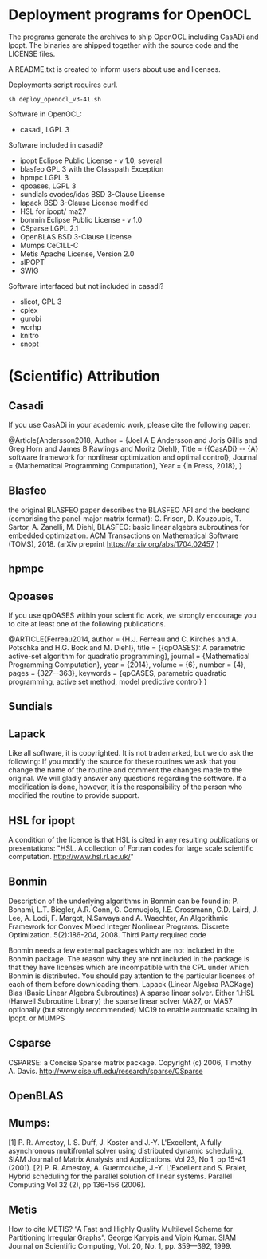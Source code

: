 # Deployment programs for OpenOCL

The programs generate the archives to ship OpenOCL including CasADi and Ipopt.
The binaries are shipped together with the source code and the LICENSE files.

A README.txt is created to inform users about use and licenses.


Deployments script requires curl.

```
sh deploy_openocl_v3-41.sh
```
Software in OpenOCL:

* casadi, LGPL 3

Software included in casadi?   

* ipopt Eclipse Public License - v 1.0, several
* blasfeo GPL 3 with the Classpath Exception
* hpmpc LGPL 3
* qpoases, LGPL 3
* sundials cvodes/idas BSD 3-Clause License
* lapack BSD 3-Clause License modified
* HSL for ipopt/ ma27 
* bonmin Eclipse Public License - v 1.0
* CSparse LGPL 2.1
* OpenBLAS BSD 3-Clause License
* Mumps CeCILL-C
* Metis Apache License, Version 2.0
* sIPOPT 
* SWIG

Software interfaced but not included in casadi?   

* slicot, GPL 3
* cplex
* gurobi 
* worhp 
* knitro
* snopt

# (Scientific) Attribution

## Casadi
If you use CasADi in your academic work, please cite the following paper:

@Article{Andersson2018,
  Author = {Joel A E Andersson and Joris Gillis and Greg Horn
            and James B Rawlings and Moritz Diehl},
  Title = {{CasADi} -- {A} software framework for nonlinear optimization
           and optimal control},
  Journal = {Mathematical Programming Computation},
  Year = {In Press, 2018},
}

## Blasfeo

the original BLASFEO paper describes the BLASFEO API and the beckend (comprising the panel-major matrix format): 
G. Frison, D. Kouzoupis, T. Sartor, A. Zanelli, M. Diehl, BLASFEO: basic linear algebra subroutines for embedded optimization. ACM Transactions on Mathematical Software (TOMS), 2018. 
(arXiv preprint https://arxiv.org/abs/1704.02457 )

## hpmpc

## Qpoases
If you use qpOASES within your scientific work, we strongly encourage you to cite at least one of the following publications.

@ARTICLE{Ferreau2014,
author = {H.J. Ferreau and C. Kirches and A. Potschka and H.G. Bock and M. Diehl},
title = {{qpOASES}: A parametric active-set algorithm for quadratic programming},
journal = {Mathematical Programming Computation},
year = {2014},
volume = {6},
number = {4},
pages = {327--363},
keywords = {qpOASES, parametric quadratic programming, active set method,
            model predictive control}
}

## Sundials

## Lapack
Like all software, it is copyrighted. It is not trademarked, but we do ask the following:
If you modify the source for these routines we ask that you change the name of the routine and comment the changes made to the original.
We will gladly answer any questions regarding the software. If a modification is done, however, it is the responsibility of the person who modified the routine to provide support.

## HSL for ipopt

A condition of the licence is that HSL is cited in any resulting publications or presentations: 
"HSL. A collection of Fortran codes for large scale scientific computation. http://www.hsl.rl.ac.uk/"

## Bonmin
Description of the underlying algorithms in Bonmin can be found in: P. Bonami, L.T. Biegler, A.R. Conn, G. Cornuejols, I.E. Grossmann, C.D. Laird, J. Lee, A. Lodi, F. Margot, N.Sawaya and A. Waechter, An Algorithmic Framework for Convex Mixed Integer Nonlinear Programs. Discrete Optimization. 5(2):186-204, 2008.
Third Party required code

Bonmin needs a few external packages which are not included in the Bonmin package. The reason why they are not included in the package is that they have licenses which are incompatible with the CPL under which Bonmin is distributed. You should pay attention to the particular licenses of each of them before downloading them.
Lapack (Linear Algebra PACKage)
Blas (Basic Linear Algebra Subroutines)
A sparse linear solver. Either 1.HSL (Harwell Subroutine Library)
the sparse linear solver MA27, or MA57
optionally (but strongly recommended) MC19 to enable automatic scaling in Ipopt.
or MUMPS

## Csparse

CSPARSE: a Concise Sparse matrix package.
Copyright (c) 2006, Timothy A. Davis.
http://www.cise.ufl.edu/research/sparse/CSparse

## OpenBLAS

## Mumps:
[1] P. R. Amestoy, I. S. Duff, J. Koster and J.-Y. L'Excellent, A fully asynchronous multifrontal solver using distributed dynamic scheduling, SIAM Journal of Matrix Analysis and Applications, Vol 23, No 1, pp 15-41 (2001).
[2] P. R. Amestoy, A. Guermouche, J.-Y. L'Excellent and S. Pralet, Hybrid scheduling for the parallel solution of linear systems. Parallel Computing Vol 32 (2), pp 136-156 (2006).

## Metis

How to cite METIS?
“A Fast and Highly Quality Multilevel Scheme for Partitioning Irregular Graphs”. George Karypis and Vipin Kumar. SIAM Journal on Scientific Computing, Vol. 20, No. 1, pp. 359—392, 1999.


